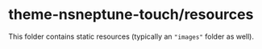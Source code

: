 # theme-nsneptune-touch/resources

This folder contains static resources (typically an `"images"` folder as well).
